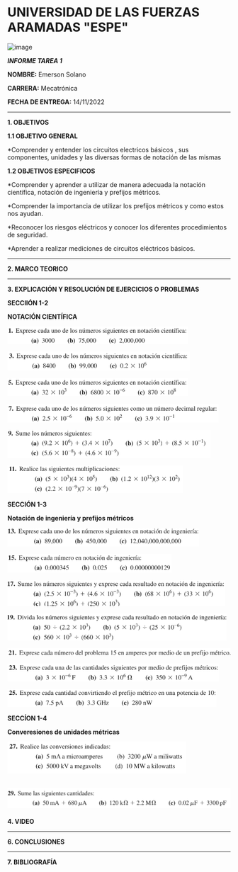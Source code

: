 # UNIVERSIDAD DE LAS FUERZAS ARAMADAS "ESPE"
![image](https://user-images.githubusercontent.com/116772918/200762591-a164d8db-c02e-4269-8bb4-0bc4c810d79f.png)

***INFORME TAREA 1***

**NOMBRE:** Emerson Solano

**CARRERA:** Mecatrónica

**FECHA DE ENTREGA:** 14/11/2022

--------------------------------------------------------------------------------------------------------------------------------------------------------------------------------------

**1. OBJETIVOS**

**1.1  OBJETIVO GENERAL**

*Comprender y entender los circuitos electricos básicos , sus componentes, unidades y las diversas formas de notación de las mismas 

**1.2  OBJETIVOS ESPECIFICOS**

*Comprender y aprender a utilizar de manera adecuada la notación científica, notación de ingeniería y prefijos métricos. 

*Comprender la importancia de utilizar los prefijos métricos y como estos nos ayudan.

*Reconocer los riesgos eléctricos y conocer los diferentes procedimientos de seguridad.

*Aprender a realizar mediciones de circuitos eléctricos básicos. 

--------------------------------------------------------------------------------------------------------------------------------------------------------------------------------------
**2. MARCO TEORICO**



---------------------------------------------------------------------------------------------------------------------------------------------------------------------------------------
**3. EXPLICACIÓN Y RESOLUCIÓN DE EJERCICIOS O PROBLEMAS**

**SECCIIÓN 1-2**

**NOTACIÓN CIENTÍFICA**

![image](1.png)

![image](3.png)

![image](5.png)

![image](7.png)

![image](9.png)

![image](11.png)

**SECCIÓN 1-3**

**Notación de ingeniería y prefijos métricos**

![image](13.png)

![image](15.png)

![image](17.png)

![image](19.png)

![image](21.png)

![image](23.png)

![image](25.png)

**SECCÍON 1-4**

**Converesiones de unidades métricas**

![image](27.png)

![image](29.png)
--------------------------------------------------------------------------------------------------------------------------------------------------------------------------------------
**4. VIDEO**



---------------------------------------------------------------------------------------------------------------------------------------------------------------------------------------
**6. CONCLUSIONES**



----------------------------------------------------------------------------------------------------------------------------------------------------------------------------------------

**7. BIBLIOGRAFÍA**

